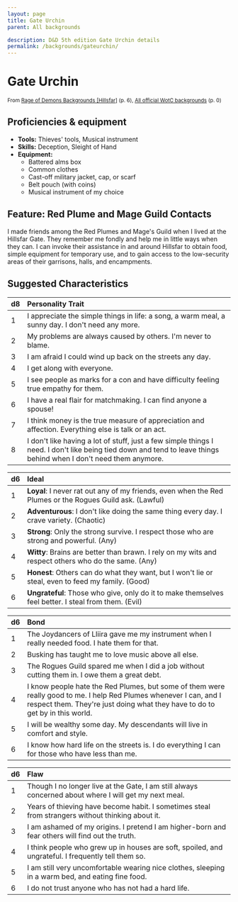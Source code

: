 ```yaml
---
layout: page
title: Gate Urchin
parent: All backgrounds

description: D&D 5th edition Gate Urchin details
permalink: /backgrounds/gateurchin/
---
```

# Gate Urchin

<small>From <a target="_blank" href="https://dndadventurersleague.org/wp-content/uploads/2015/07/Hillsfar-Regional-Character-Options.pdf">Rage of Demons Backgrounds [Hillsfar]</a> (p. 6), <a target="_blank" href="https://flapkan.com/faq#What-is-the-source-All-official-WotC-backgrounds-and-how-does-it-work">All official WotC backgrounds</a> (p. 0)</small>


## Proficiencies & equipment

- **Tools:** Thieves' tools, Musical instrument
- **Skills:** Deception, Sleight of Hand
- **Equipment:** 
  - Battered alms box
  - Common clothes
  - Cast-off military jacket, cap, or scarf
  - Belt pouch (with coins)
  - Musical instrument of my choice

## Feature: Red Plume and Mage Guild Contacts


I made friends among the Red Plumes and Mage's Guild when I lived at the Hillsfar Gate. They remember me fondly and help me in little ways when they can. I can invoke their assistance in and around Hillsfar to obtain food, simple equipment for temporary use, and to gain access to the low-security areas of their garrisons, halls, and encampments.

## Suggested Characteristics


| d8 | Personality Trait |
|:----------------------------|:------------------|
| 1 | I appreciate the simple things in life: a song, a warm meal, a sunny day. I don't need any more. |
| 2 | My problems are always caused by others. I'm never to blame. |
| 3 | I am afraid I could wind up back on the streets any day. |
| 4 | I get along with everyone. |
| 5 | I see people as marks for a con and have difficulty feeling true empathy for them. |
| 6 | I have a real flair for matchmaking. I can find anyone a spouse! |
| 7 | I think money is the true measure of appreciation and affection. Everything else is talk or an act. |
| 8 | I don't like having a lot of stuff, just a few simple things I need. I don't like being tied down and tend to leave things behind when I don't need them anymore. |

| d6 | Ideal |
|:----------------------------|:------|
| 1 | **Loyal**: I never rat out any of my friends, even when the Red Plumes or the Rogues Guild ask. (Lawful) |
| 2 | **Adventurous**: I don't like doing the same thing every day. I crave variety. (Chaotic) |
| 3 | **Strong**: Only the strong survive. I respect those who are strong and powerful. (Any) |
| 4 | **Witty**: Brains are better than brawn. I rely on my wits and respect others who do the same. (Any) |
| 5 | **Honest**: Others can do what they want, but I won't lie or steal, even to feed my family. (Good) |
| 6 | **Ungrateful**: Those who give, only do it to make themselves feel better. I steal from them. (Evil) |

| d6 | Bond |
|:----------------------------|:------------------|
| 1 | The Joydancers of Lliira gave me my instrument when I really needed food. I hate them for that. |
| 2 | Busking has taught me to love music above all else. |
| 3 | The Rogues Guild spared me when I did a job without cutting them in. I owe them a great debt. |
| 4 | I know people hate the Red Plumes, but some of them were really good to me. I help Red Plumes whenever I can, and I respect them. They're just doing what they have to do to get by in this world. |
| 5 | I will be wealthy some day. My descendants will live in comfort and style. |
| 6 | I know how hard life on the streets is. I do everything I can for those who have less than me. |

| d6 | Flaw |
|:----------------------------|:------------------|
| 1 | Though I no longer live at the Gate, I am still always concerned about where I will get my next meal. |
| 2 | Years of thieving have become habit. I sometimes steal from strangers without thinking about it. |
| 3 | I am ashamed of my origins. I pretend I am higher-born and fear others will find out the truth. |
| 4 | I think people who grew up in houses are soft, spoiled, and ungrateful. I frequently tell them so. |
| 5 | I am still very uncomfortable wearing nice clothes, sleeping in a warm bed, and eating fine food. |
| 6 | I do not trust anyone who has not had a hard life. |